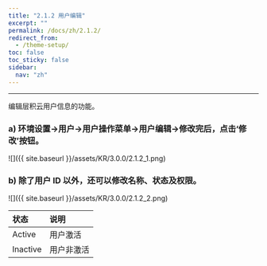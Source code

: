 ```yaml
---
title: "2.1.2 用户编辑"
excerpt: ""
permalink: /docs/zh/2.1.2/
redirect_from:
  - /theme-setup/
toc: false
toc_sticky: false
sidebar:
  nav: "zh"
---
```


---
编辑层积云用户信息的功能。

### a\) 环境设置→用户→用户操作菜单→用户编辑→修改完后，点击‘修改’按钮。
![]({{ site.baseurl }}/assets/KR/3.0.0/2.1.2_1.png)

### b\) 除了用户 ID 以外，还可以修改名称、状态及权限。
![]({{ site.baseurl }}/assets/KR/3.0.0/2.1.2_2.png)

| **状态** | **说明** |
| :--- | :--- |
| Active | 用户激活 |
| Inactive | 用户非激活 |
